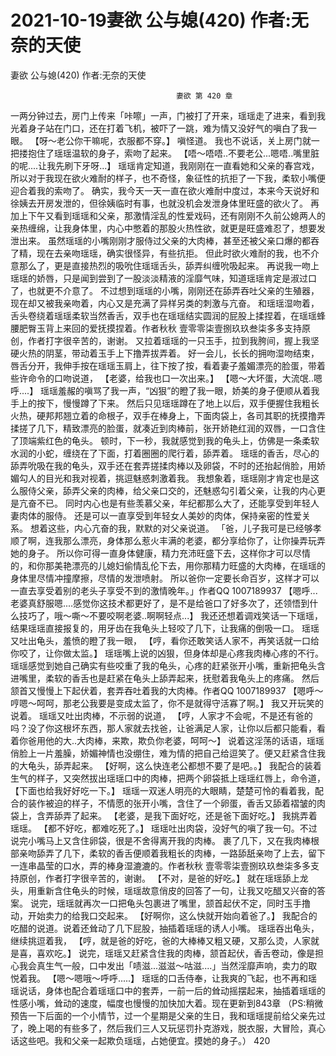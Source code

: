 # 2021-10-19妻欲 公与媳(420) 作者:无奈的天使



妻欲 公与媳(420) 作者:无奈的天使



                                         妻欲 第 420 章
 一两分钟过去，房门上传来「咔嚓」一声，门被打了开来，瑶瑶走了进来，看到我光着身子站在门口，还在打着飞机，被吓了一跳，难为情又没好气的嗔白了我一眼。 【呀～老公你干嘛呢，衣服都不穿。】 嗔怪道。
 我也不说话，关上房门就一把搂抱住了瑶瑶温软的身子，索吻了起来。
 【唔～唔唔..不要老公...嗯唔..嘴里脏的呢....让我先刷下牙呀...】 瑶瑶肯定知道，我刚刚在一直看她和父亲的春宫戏，所以对于我现在欲火难耐的样子，也不奇怪，象征性的抗拒了一下我，柔软小嘴便迎合着我的索吻了。
 确实，我今天一天一直在欲火难耐中度过，本来今天说好和徐姨去开房发泄的，但徐姨临时有事，也就没机会发泄身体里旺盛的欲火了。
 再加上下午又看到瑶瑶和父亲，那激情淫乱的性爱戏码，还有刚刚不久前公媳两人的亲热缠绵，让我身体里，内心中憋着的那股火热性欲，就更是旺盛难忍了，想要发泄出来。
 虽然瑶瑶的小嘴刚刚才服侍过父亲的大肉棒，甚至还被父亲口爆的都吞了精，现在去亲吻瑶瑶，确实很怪异，有些抗拒。 但此时欲火难耐的我，也不介意那么了，更是直接热烈的吸吮住瑶瑶舌头，舔弄纠缠吮吸起来。 再说我一吻上瑶瑶的娇唇，只是闻到尝到了一股淡淡精液的淫靡气味，知道瑶瑶肯定是淑过口了，也就更不介意了。
 不过想到瑶瑶的小嘴，刚刚还在舔弄吞吐父亲的生殖器，现在却又被我亲吻着，内心又是充满了异样另类的刺激与亢奋。
 和瑶瑶湿吻着，舌头卷绕着瑶瑶柔软当然香舌，双手也在瑶瑶结实圆润的屁股上揉捏着，在瑶瑶蜂腰肥臀玉背上来回的爱抚摸捏着。作者秋秋 壹零零柒壹捌玖玖叁柒多多支持原创，作者打字很辛苦的，谢谢。  又拉着瑶瑶的一只玉手，拉到我胯间，握上我坚硬火热的阴茎，带动着玉手上下撸弄拔弄着。
 好一会儿，长长的拥吻湿吻结束，唇舌分开，我伸手按在瑶瑶玉肩上，往下按了按，看着妻子羞媚漂亮的脸蛋，带着些许命令的口吻说道， 【老婆，给我也口一次出来。】
 【嗯～大坏蛋，大流氓..嗯呼....】 瑶瑶羞赧的嗔骂了我一声，“凶狠”的瞪了我一眼，娇美的身子便顺从着我手上的按下，慢慢蹲了下来。 然后只见瑶瑶蹲在了地上以后，双手便握住我粗长火热，硬邦邦翘立着的命根子，双手在棒身上，下面肉袋上，各司其职的抚摸撸弄揉搓了几下，精致漂亮的脸蛋，就凑近到肉棒前，张开娇艳红润的双唇，一口含住了顶端紫红色的龟头。  顿时，下一秒，我就感觉到我的龟头上，仿佛是一条柔软水润的小蛇，缠绕在了下面，打着圈圈的爬行着，舔弄着。
 瑶瑶的香舌，尽心的舔弄吮吸在我的龟头，双手还在套弄搓揉肉棒以及卵袋，不时的还抬起俏脸，用娇媚勾人的目光和我对视着，挑逗魅惑刺激着我。
 我想象着，瑶瑶刚才肯定也是这么服侍父亲，舔弄父亲的肉棒，给父亲口交的，还魅惑勾引着父亲，让我的内心更是亢奋不已。 同时内心也是有些羡慕父亲，年纪都那么大了，还能享受到年轻人妻肉体的服侍。 还是可以一直享受到年轻女人美妙的肉体，保持亲密的性爱关系。
 想着这些，内心亢奋的我，默默的对父亲说道。 「爸，儿子我可是已经够孝顺了啊，连我那么漂亮，身体那么惹火丰满的老婆，都分享给你了，让你操弄玩弄她的身子。 所以你可得一直身体健康，精力充沛旺盛下去，这样你才可以尽情的，和你那美艳漂亮的儿媳妇偷情乱伦下去，用你那精力旺盛的大肉棒，在瑶瑶的身体里尽情冲撞摩擦，尽情的发泄喷射。 所以爸你一定要长命百岁，这样才可以一直去享受着别的老头子享受不到的激情晚年。」作者QQ 1007189937
 【嗯呼...老婆真舒服嗯....感觉你这技术都更好了，是不是给爸口了好多次了，还领悟到什么技巧了，哦～嘶～不要咬啊老婆..啊啊轻点...】  我还还想着调戏笑话一下瑶瑶，结果瑶瑶直接报复的，用牙齿在我龟头上轻咬了几下，让我痛的倒吸一口。
 瑶瑶又吐出龟头，羞愤的瞪了我一眼， 【哼，看你还敢笑话人家不，再笑话就一口给你咬了，让你做太监。】 瑶瑶嘴上说的凶狠，但身体却是心疼我肉棒心疼的不行。瑶瑶感觉到她自己确实有些咬重了我的龟头，心疼的赶紧张开小嘴，重新把龟头含进嘴里，柔软的香舌也是赶紧在龟头上舔弄起来，抚慰着我龟头上的疼痛。 然后颔首又慢慢上下起伏着，套弄吞吐着我的大肉棒。作者QQ 1007189937
 【嗯呼～哼嗯～呵呵，那老公我要是变成太监了，你不是就得守活寡了啊。】 我又开玩笑的说着。
 瑶瑶又吐出肉棒，不示弱的说道， 【哼，人家才不会呢，不是还有爸的吗？没了你这根坏东西，那人家就去找爸，让爸满足人家，让你以后都只能看，看着你爸用他的大..大肉棒，来欺，欺负你老婆，呵呵～】 说着这淫荡的话语，瑶瑶俏脸上一片羞臊，娇媚神情也没绷住，难为情的把自己给逗笑了。便又赶紧含住我的大龟头，舔弄起来。
 【好啊，这么快连老公都想不要了是吧。。】 我配合的装着生气的样子，又突然拔出瑶瑶口中的肉棒，把两个卵袋抵上瑶瑶红唇上，命令道， 【下面也给我好好吃一下。】  瑶瑶一双迷人明亮的大眼睛，楚楚可怜的看着我，配合的装作被迫的样子，不情愿的张开小嘴，含住了一个卵蛋，香舌又舔着褶皱的肉袋上，含弄舔弄了起来。
 【老婆，是我下面好吃，还是爸下面好吃。】 我挑弄着瑶瑶。
 【都不好吃，都难吃死了。】 瑶瑶吐出肉袋，没好气的嗔了我一句。不过说完小嘴马上又含住卵袋，很是不舍得离开我的肉棒。 裹了几下，又在我肉棒根部亲吻舔弄了几下，柔软的香舌便顺着我粗长的肉棒，一路舔舐亲吻了上去，留下一连串晶莹的口水，弄的棒身湿漉漉的。作者秋秋 壹零零柒壹捌玖玖叁柒多多支持原创，作者打字很辛苦的，谢谢。
 【不对，是爸的好吃。】 就在瑶瑶舔上龙头，用重新含住龟头的时候，瑶瑶故意俏皮的回答了一句，让我又吃醋又兴奋的答案。 说完，瑶瑶就再次一口把龟头包裹进了嘴里，颔首起伏不定，同时玉手撸动，开始卖力的给我口交起来。
 【好啊你，这么快就开始向着爸了。】 我配合的吃醋的说道。说着还耸动了几下屁股，抽插着瑶瑶的诱人小嘴。
 瑶瑶吞出龟头，继续挑逗着我， 【哼，就是爸的好吃，爸的大棒棒又粗又硬，又那么烫，人家就是喜，喜欢吃。】 说完，瑶瑶又赶紧含住我的肉棒，颔首起伏，香舌卷动，像是担心我会真生气一般，口中发出「啧滋...滋滋～咕滋....」当然淫靡声响，卖力的取悦着我。
 【嗯～嗯哦～呼呼.....】 瑶瑶的口舌侍奉，让我爽的飞起，也不再和瑶瑶说话，身体也配合着瑶瑶口中的套弄，一前一后的耸动摇摆起来，抽插着瑶瑶的性感小嘴，耸动的速度，幅度也慢慢的加快加大着。现在更新到843章 （PS:稍微预告一下后面的一个小情节，过一个星期是父亲的生日，我和瑶瑶提前给父亲先过了，晚上喝的有些多了，然后我们三人又玩惩罚扑克游戏，脱衣服，大冒险，真心话这些吧。我和父亲一起欺负瑶瑶，占她便宜。摸她的身子。） 420
            

